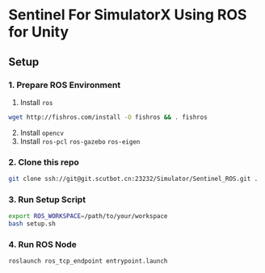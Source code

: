 # Sentinel For SimulatorX Using ROS for Unity

## Setup 
### 1. Prepare ROS Environment
1. Install `ros`
```bash
wget http://fishros.com/install -O fishros && . fishros
```
2. Install `opencv`
3. Install `ros-pcl` `ros-gazebo` `ros-eigen`
### 2. Clone this repo
```bash
git clone ssh://git@git.scutbot.cn:23232/Simulator/Sentinel_ROS.git .
```

### 3. Run Setup Script
```bash
export ROS_WORKSPACE=/path/to/your/workspace
bash setup.sh
```

### 4. Run ROS Node
```bash
roslaunch ros_tcp_endpoint entrypoint.launch
```